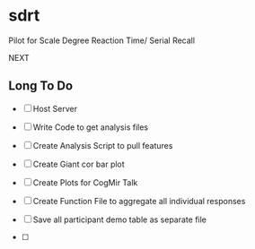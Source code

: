 # sdrt

Pilot for Scale Degree Reaction Time/ Serial Recall

NEXT 

## Long To Do 

* [ ] Host Server 
* [ ] Write Code to get analysis files 
* [ ] Create Analysis Script to pull features
* [ ] Create Giant cor bar plot 
* [ ] Create Plots for CogMir Talk 

* [ ] Create Function File to aggregate all individual responses
* [ ] Save all participant demo table as separate file 
* [ ]  
